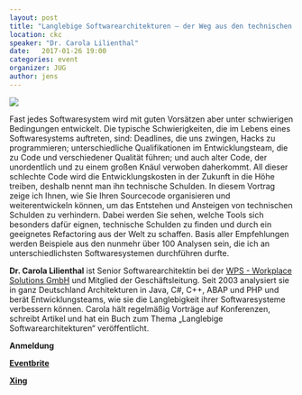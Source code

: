```yaml
---
layout: post
title: "Langlebige Softwarearchitekturen – der Weg aus den technischen Schulden"
location: ckc
speaker: "Dr. Carola Lilienthal" 
date:   2017-01-26 19:00
categories: event
organizer: JUG
author: jens
---
```

<img src="/assets/articles/2017/carola-lilienthal.png" class="speaker" />

Fast jedes Softwaresystem wird mit guten Vorsätzen aber unter schwierigen
Bedingungen entwickelt. Die typische Schwierigkeiten, die im Lebens eines
Softwaresystems auftreten, sind: Deadlines, die uns zwingen, Hacks zu programmieren;
unterschiedliche Qualifikationen im Entwicklungsteam, die zu Code und verschiedener
Qualität führen; und auch alter Code, der unordentlich und zu einem großen Knäul
verwoben daherkommt. All dieser schlechte Code wird die Entwicklungskosten in der
Zukunft in die Höhe treiben, deshalb nennt man ihn technische Schulden.
In diesem Vortrag zeige ich Ihnen, wie Sie Ihren Sourcecode organisieren und
weiterentwickeln können, um das Entstehen und Ansteigen von technischen Schulden
zu verhindern. Dabei werden Sie sehen, welche Tools sich besonders dafür eignen,
technische Schulden zu finden und durch ein geeignetes Refactoring aus der Welt zu
schaffen. Basis aller Empfehlungen werden Beispiele aus den nunmehr über 100
Analysen sein, die ich an unterschiedlichsten Softwaresystemen durchführen durfte.


**Dr. Carola Lilienthal** ist Senior Softwarearchitektin bei der [WPS - Workplace
Solutions GmbH](https://www.wps.de/) und Mitglied der Geschäftsleitung. Seit 2003 analysiert sie in ganz
Deutschland Architekturen in Java, C#, C++, ABAP und PHP und berät
Entwicklungsteams, wie sie die Langlebigkeit ihrer Softwaresysteme verbessern
können. Carola hält regelmäßig Vorträge auf Konferenzen, schreibt Artikel und hat
ein Buch zum Thema „Langlebige Softwarearchitekturen“ veröffentlicht.

**Anmeldung**

**[Eventbrite](https://www.eventbrite.de/e/langlebige-softwarearchitekturen-der-weg-aus-den-technischen-schulden-tickets-29242821065)**

**[Xing](https://www.xing.com/events/langlebige-softwarearchitekturen-1754275)**
